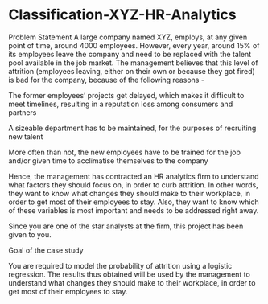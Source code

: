 # Classification-XYZ-HR-Analytics

Problem Statement
A large company named XYZ, employs, at any given point of time, around 4000 employees. However, every year, around 15% of its employees leave the company and need to be replaced with the talent pool available in the job market. The management believes that this level of attrition (employees leaving, either on their own or because they got fired) is bad for the company, because of the following reasons -

The former employees’ projects get delayed, which makes it difficult to meet timelines, resulting in a reputation loss among consumers and partners

A sizeable department has to be maintained, for the purposes of recruiting new talent

More often than not, the new employees have to be trained for the job and/or given time to acclimatise themselves to the company

 

Hence, the management has contracted an HR analytics firm to understand what factors they should focus on, in order to curb attrition. In other words, they want to know what changes they should make to their workplace, in order to get most of their employees to stay. Also, they want to know which of these variables is most important and needs to be addressed right away.

 

Since you are one of the star analysts at the firm, this project has been given to you.

Goal of the case study

You are required to model the probability of attrition using a logistic regression. The results thus obtained will be used by the management to understand what changes they should make to their workplace, in order to get most of their employees to stay.
